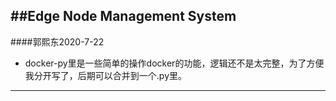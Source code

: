 ##Edge Node Management System
---
####郭熙东2020-7-22
* docker-py里是一些简单的操作docker的功能，逻辑还不是太完整，为了方便我分开写了，后期可以合并到一个.py里。
---
